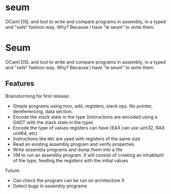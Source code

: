 # seum

OCaml DSL and tool to write and compare programs in assembly, in a typed and "safe" fashion way. Why? Because I have "le seum" to write them.

Seum
=====

OCaml DSL and tool to write and compare programs in assembly, in a typed and "safe" fashion way. Why? Because I have "le seum" to write them.

## Features

Brainstorming for first release:

- Simple programs using mov, add, registers, stack ops. No pointer, dereferencing,
  data section.
- Encode the stack state in the type (instructions are encoded using a GADT with
  the stack state in the type)
- Encode the type of values registers can have (EAX can use uint32, RAX uint64, etc)
- Instructions like `MOV` are used with registers of the same size
- Read an existing assembly program and verify properties
- Write assembly programs and dump them into a file
- VM to run an assembly program. It will consist of creating an inhabitant of
  the type, feeding the registers with the initial values

Future:
- Can check the program can be run on architecture X
- Detect bugs in assembly programs
